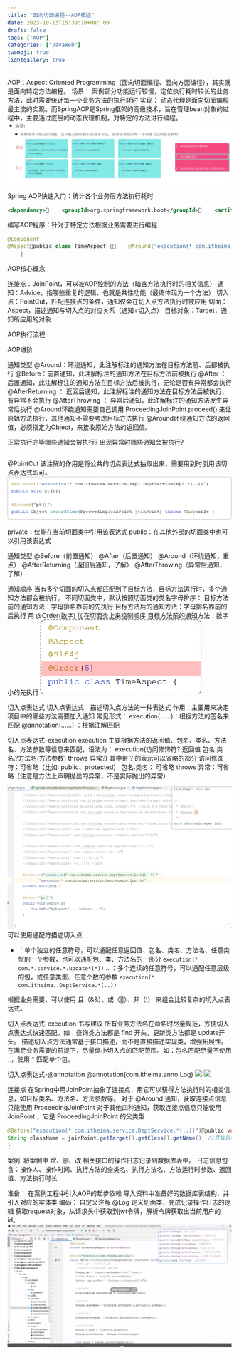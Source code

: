 ```yaml
---
title: "面向切面编程--AOP概述"
date: 2023-10-13T15:30:10+08: 00
draft: false
tags: ["AOP"]
categories: ["JavaWeb"]
twemoji: true
lightgallery: true
---
```



AOP：Aspect Oriented Programming（面向切面编程、面向方面编程），其实就是面向特定方法编程。
场景：
案例部分功能运行较慢，定位执行耗时较长的业务方法，此时需要统计每一个业务方法的执行耗时
实现：
动态代理是面向切面编程最主流的实现。而SpringAOP是Spring框架的高级技术，旨在管理bean对象的过程中，主要通过底层的动态代理机制，对特定的方法进行编程。
![](image/2023-10-13-15-35-46.png)

Spring AOP快速入门：统计各个业务层方法执行耗时
```xml
<dependency>    <groupId>org.springframework.boot</groupId>    <artifactId>spring-boot-starter-aop</artifactId></dependency>

```
编写AOP程序：针对于特定方法根据业务需要进行编程

```java
@Component
@Aspectpublic class TimeAspect {    @Around("execution(* com.itheima.service.*.*(..))")    public Object recordTime(ProceedingJoinPoint proceedingJoinPoint) throws Throwable {        long begin = System.currentTimeMillis();        Object object = proceedingJoinPoint.proceed(); //调用原始方法运行        long end = System.currentTimeMillis();        log.info(proceedingJoinPoint.getSignature()+"执行耗时: {}ms", end - begin);        return object;
    }

```
AOP核心概念

连接点：JoinPoint，可以被AOP控制的方法（暗含方法执行时的相关信息）
通知：Advice，指哪些重复的逻辑，也就是共性功能（最终体现为一个方法）
切入点：PointCut，匹配连接点的条件，通知仅会在切入点方法执行时被应用
切面：Aspect，描述通知与切入点的对应关系（通知+切入点）
目标对象：Target，通知所应用的对象


AOP执行流程


AOP进阶

通知类型
@Around：环绕通知，此注解标注的通知方法在目标方法前、后都被执行
@Before：前置通知，此注解标注的通知方法在目标方法前被执行
@After ：后置通知，此注解标注的通知方法在目标方法后被执行，无论是否有异常都会执行
@AfterReturning ： 返回后通知，此注解标注的通知方法在目标方法后被执行，有异常不会执行
@AfterThrowing ： 异常后通知，此注解标注的通知方法发生异常后执行
@Around环绕通知需要自己调用 ProceedingJoinPoint.proceed() 来让原始方法执行，其他通知不需要考虑目标方法执行
@Around环绕通知方法的返回值，必须指定为Object，来接收原始方法的返回值。

正常执行完毕哪些通知会被执行? 出现异常时哪些通知会被执行?
```java

```

@PointCut
该注解的作用是将公共的切点表达式抽取出来，需要用到时引用该切点表达式即可。
![](image/2023-10-13-16-18-09.png)


private：仅能在当前切面类中引用该表达式
public：在其他外部的切面类中也可以引用该表达式

通知类型
@Before（前置通知）
@After（后置通知）
@Around（环绕通知，重点）
@AfterReturning（返回后通知，了解）
@AfterThrowing（异常后通知，了解）

通知顺序
当有多个切面的切入点都匹配到了目标方法，目标方法运行时，多个通知方法都会被执行。
不同切面类中，默认按照切面类的类名字母排序：
目标方法前的通知方法：字母排名靠前的先执行
目标方法后的通知方法：字母排名靠前的后执行
用 @Order(数字) 加在切面类上来控制顺序
目标方法前的通知方法：数字小的先执行
![](image/2023-10-13-16-21-24.png)

切入点表达式
切入点表达式：描述切入点方法的一种表达式
作用：主要用来决定项目中的哪些方法需要加入通知
常见形式：
execution(……)：根据方法的签名来匹配
@annotation(……) ：根据注解匹配

切入点表达式-execution
execution 主要根据方法的返回值、包名、类名、方法名、方法参数等信息来匹配，语法为：
execution(访问修饰符?  返回值  包名.类名.?方法名(方法参数) throws 异常?)
其中带 ? 的表示可以省略的部分
访问修饰符：可省略（比如: public、protected）
包名.类名： 可省略
throws 异常：可省略（注意是方法上声明抛出的异常，不是实际抛出的异常）

![](image/2023-10-13-16-37-03.png)
可以使用通配符描述切入点
* ：单个独立的任意符号，可以通配任意返回值、包名、类名、方法名、任意类型的一个参数，也可以通配包、类、方法名的一部分
```execution(* com.*.service.*.update*(*))```
.. ：多个连续的任意符号，可以通配任意层级的包，或任意类型、任意个数的参数
```execution(* com.itheima..DeptService.*(..))```

根据业务需要，可以使用 且（&&）、或（||）、非（!） 来组合比较复杂的切入点表达式。


切入点表达式-execution
书写建议
所有业务方法名在命名时尽量规范，方便切入点表达式快速匹配。如：查询类方法都是 find 开头，更新类方法都是 update开头。
描述切入点方法通常基于接口描述，而不是直接描述实现类，增强拓展性。
在满足业务需要的前提下，尽量缩小切入点的匹配范围。如：包名匹配尽量不使用 ..，使用 * 匹配单个包。


切入点表达式-@annotation
@annotation(com.itheima.anno.Log)
![](image/2023-10-13-16-39-48.png)
![](image/2023-10-13-16-38-57.png)



连接点
在Spring中用JoinPoint抽象了连接点，用它可以获得方法执行时的相关信息，如目标类名、方法名、方法参数等。
对于 @Around 通知，获取连接点信息只能使用  ProceedingJoinPoint
对于其他四种通知，获取连接点信息只能使用 JoinPoint ，它是 ProceedingJoinPoint 的父类型
```java
@Before("execution(* com.itheima.service.DeptService.*(..))")public void before(JoinPoint joinPoint) {
String className = joinPoint.getTarget().getClass().getName(); //获取目标类名Signature signature = joinPoint.getSignature(); //获取目标方法签名String methodName = joinPoint.getSignature().getName(); //获取目标方法名Object[] args = joinPoint.getArgs(); //获取目标方法运行参数 
}

```

案例:
将案例中 增、删、改 相关接口的操作日志记录到数据库表中。
日志信息包含：操作人、操作时间、执行方法的全类名、执行方法名、方法运行时参数、返回值、方法执行时长

准备：
在案例工程中引入AOP的起步依赖
导入资料中准备好的数据库表结构，并引入对应的实体类
编码：
自定义注解 @Log
定义切面类，完成记录操作日志的逻辑
获取request对象，从请求头中获取到jwt令牌，解析令牌获取出当前用户的id。
![](image/2023-10-17-15-05-07.png)

